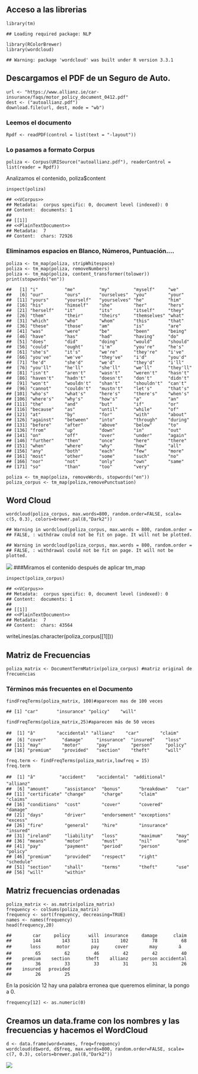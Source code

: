 Acceso a las librerias
----------------------

    library(tm)

    ## Loading required package: NLP

    library(RColorBrewer)
    library(wordcloud)

    ## Warning: package 'wordcloud' was built under R version 3.3.1

Descargamos el PDF de un Seguro de Auto.
----------------------------------------

    url <- "https://www.allianz.ie/car-insurance/faqs/motor_policy_document_0412.pdf"
    dest <- ("autoallianz.pdf")
    download.file(url, dest, mode = "wb")

### Leemos el documento

    Rpdf <- readPDF(control = list(text = "-layout"))

### Lo pasamos a formato Corpus

    poliza <- Corpus(URISource("autoallianz.pdf"), readerControl = list(reader = Rpdf))

Analizamos el contenido, poliza$content

    inspect(poliza)

    ## <<VCorpus>>
    ## Metadata:  corpus specific: 0, document level (indexed): 0
    ## Content:  documents: 1
    ## 
    ## [[1]]
    ## <<PlainTextDocument>>
    ## Metadata:  7
    ## Content:  chars: 72926

### Eliminamos espacios en Blanco, Números, Puntuación....

    poliza <- tm_map(poliza, stripWhitespace)
    poliza <- tm_map(poliza, removeNumbers)
    poliza <- tm_map(poliza, content_transformer(tolower))
    print(stopwords("en"))

    ##   [1] "i"          "me"         "my"         "myself"     "we"        
    ##   [6] "our"        "ours"       "ourselves"  "you"        "your"      
    ##  [11] "yours"      "yourself"   "yourselves" "he"         "him"       
    ##  [16] "his"        "himself"    "she"        "her"        "hers"      
    ##  [21] "herself"    "it"         "its"        "itself"     "they"      
    ##  [26] "them"       "their"      "theirs"     "themselves" "what"      
    ##  [31] "which"      "who"        "whom"       "this"       "that"      
    ##  [36] "these"      "those"      "am"         "is"         "are"       
    ##  [41] "was"        "were"       "be"         "been"       "being"     
    ##  [46] "have"       "has"        "had"        "having"     "do"        
    ##  [51] "does"       "did"        "doing"      "would"      "should"    
    ##  [56] "could"      "ought"      "i'm"        "you're"     "he's"      
    ##  [61] "she's"      "it's"       "we're"      "they're"    "i've"      
    ##  [66] "you've"     "we've"      "they've"    "i'd"        "you'd"     
    ##  [71] "he'd"       "she'd"      "we'd"       "they'd"     "i'll"      
    ##  [76] "you'll"     "he'll"      "she'll"     "we'll"      "they'll"   
    ##  [81] "isn't"      "aren't"     "wasn't"     "weren't"    "hasn't"    
    ##  [86] "haven't"    "hadn't"     "doesn't"    "don't"      "didn't"    
    ##  [91] "won't"      "wouldn't"   "shan't"     "shouldn't"  "can't"     
    ##  [96] "cannot"     "couldn't"   "mustn't"    "let's"      "that's"    
    ## [101] "who's"      "what's"     "here's"     "there's"    "when's"    
    ## [106] "where's"    "why's"      "how's"      "a"          "an"        
    ## [111] "the"        "and"        "but"        "if"         "or"        
    ## [116] "because"    "as"         "until"      "while"      "of"        
    ## [121] "at"         "by"         "for"        "with"       "about"     
    ## [126] "against"    "between"    "into"       "through"    "during"    
    ## [131] "before"     "after"      "above"      "below"      "to"        
    ## [136] "from"       "up"         "down"       "in"         "out"       
    ## [141] "on"         "off"        "over"       "under"      "again"     
    ## [146] "further"    "then"       "once"       "here"       "there"     
    ## [151] "when"       "where"      "why"        "how"        "all"       
    ## [156] "any"        "both"       "each"       "few"        "more"      
    ## [161] "most"       "other"      "some"       "such"       "no"        
    ## [166] "nor"        "not"        "only"       "own"        "same"      
    ## [171] "so"         "than"       "too"        "very"

    poliza <- tm_map(poliza, removeWords, stopwords("en"))
    poliza_corpus <- tm_map(poliza,removePunctuation)

Word Cloud
----------

    wordcloud(poliza_corpus, max.words=800, random.order=FALSE, scale= c(5, 0.3), colors=brewer.pal(8,"Dark2"))

    ## Warning in wordcloud(poliza_corpus, max.words = 800, random.order =
    ## FALSE, : withdraw could not be fit on page. It will not be plotted.

    ## Warning in wordcloud(poliza_corpus, max.words = 800, random.order =
    ## FALSE, : withdrawal could not be fit on page. It will not be plotted.

![](autoallianz_files/figure-markdown_strict/unnamed-chunk-7-1.png)
\#\#\#Miramos el contenido después de aplicar tm\_map

    inspect(poliza_corpus) 

    ## <<VCorpus>>
    ## Metadata:  corpus specific: 0, document level (indexed): 0
    ## Content:  documents: 1
    ## 
    ## [[1]]
    ## <<PlainTextDocument>>
    ## Metadata:  7
    ## Content:  chars: 43564

writeLines(as.character(poliza\_corpus\[\[1\]\]))

Matriz de Frecuencias
---------------------

    poliza_matrix <- DocumentTermMatrix(poliza_corpus) #matriz original de frecuencias

### Términos más frecuentes en el Documento

    findFreqTerms(poliza_matrix, 100)#aparecen mas de 100 veces

    ## [1] "car"       "insurance" "policy"    "will"

    findFreqTerms(poliza_matrix,25)#aparecen más de 50 veces

    ##  [1] "â"        "accidental" "allianz"    "car"        "claim"     
    ##  [6] "cover"      "damage"     "insurance"  "insured"    "loss"      
    ## [11] "may"        "motor"      "pay"        "person"     "policy"    
    ## [16] "premium"    "provided"   "section"    "theft"      "will"

    freq.term <- findFreqTerms(poliza_matrix,lowfreq = 15)
    freq.term

    ##  [1] "â"         "accident"    "accidental"  "additional"  "allianz"    
    ##  [6] "amount"      "assistance"  "bonus"       "breakdown"   "car"        
    ## [11] "certificate" "change"      "charge"      "claim"       "claims"     
    ## [16] "conditions"  "cost"        "cover"       "covered"     "damage"     
    ## [21] "days"        "driver"      "endorsement" "exceptions"  "excess"     
    ## [26] "fire"        "general"     "hire"        "insurance"   "insured"    
    ## [31] "ireland"     "liability"   "loss"        "maximum"     "may"        
    ## [36] "means"       "motor"       "must"        "nil"         "one"        
    ## [41] "pay"         "payment"     "period"      "person"      "policy"     
    ## [46] "premium"     "provided"    "respect"     "right"       "schedule"   
    ## [51] "section"     "shall"       "terms"       "theft"       "use"        
    ## [56] "will"        "within"

Matriz frecuencias ordenadas
----------------------------

    poliza_matrix <- as.matrix(poliza_matrix)
    frequency <- colSums(poliza_matrix)
    frequency <- sort(frequency, decreasing=TRUE)
    names <- names(frequency)
    head(frequency,20)

    ##        car     policy       will  insurance     damage      claim 
    ##        144        143        111        102         78         68 
    ##       loss      motor        pay      cover        may        â 
    ##         65         62         46         42         42         40 
    ##    premium    section      theft    allianz     person accidental 
    ##         36         33         33         31         31         26 
    ##    insured   provided 
    ##         26         25

En la posición 12 hay una palabra erronea que queremos eliminar, la
pongo a 0.

    frequency[12] <- as.numeric(0)

Creamos un data.frame con los nombres y las frecuencias y hacemos el WordCloud
------------------------------------------------------------------------------

    d <- data.frame(word=names, freq=frequency)
    wordcloud(d$word, d$freq, max.words=800, random.order=FALSE, scale= c(7, 0.3), colors=brewer.pal(8,"Dark2"))

![](autoallianz_files/figure-markdown_strict/unnamed-chunk-13-1.png)
